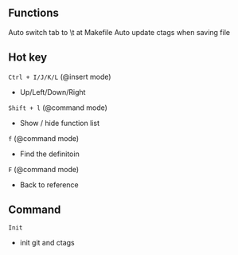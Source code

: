 ## Functions
Auto switch tab to \t at Makefile
Auto update ctags when saving file
 
## Hot key
``Ctrl + I/J/K/L`` (@insert mode)  
 - Up/Left/Down/Right  

``Shift + l`` (@command mode)
 - Show / hide function list  

``f`` (@command mode)
 - Find the definitoin  

``F`` (@command mode)
 - Back to reference  

## Command
``Init``
 - init git and ctags

